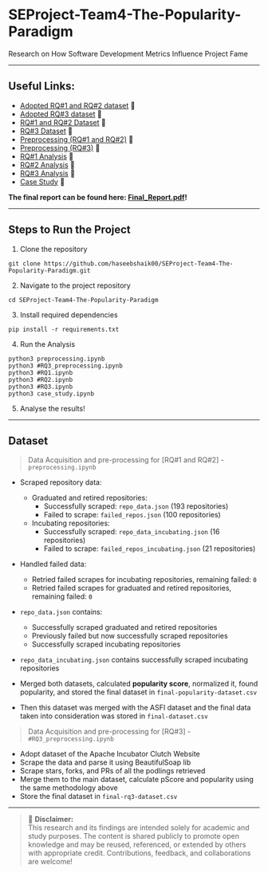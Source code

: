 # SEProject-Team4-The-Popularity-Paradigm

Research on How Software Development Metrics Influence Project Fame

---

## Useful Links:

- [Adopted RQ#1 and RQ#2 dataset](https://zenodo.org/records/14499305) 🔗
- [Adopted RQ#3 dataset](https://incubator.apache.org/clutch/) 🔗
- [RQ#1 and RQ#2 Dataset](https://github.com/haseebshaik00/SEProject-Team4-The-Popularity-Paradigm/blob/main/datasets/final-dataset.csv) 🔗
- [RQ#3 Dataset](https://github.com/haseebshaik00/SEProject-Team4-The-Popularity-Paradigm/blob/main/datasets/final-rq3-dataset.csv) 🔗
- [Preprocessing (RQ#1 and RQ#2)](https://github.com/haseebshaik00/SEProject-Team4-The-Popularity-Paradigm/blob/main/preprocessing.ipynb) 🔗
- [Preprocessing (RQ#3)](https://github.com/haseebshaik00/SEProject-Team4-The-Popularity-Paradigm/blob/main/%23RQ3_preprocessing.ipynb) 🔗
- [RQ#1 Analysis](https://github.com/haseebshaik00/SEProject-Team4-The-Popularity-Paradigm/blob/main/%23RQ1.ipynb) 🔗
- [RQ#2 Analysis](https://github.com/haseebshaik00/SEProject-Team4-The-Popularity-Paradigm/blob/main/%23RQ2.ipynb) 🔗
- [RQ#3 Analysis](https://github.com/haseebshaik00/SEProject-Team4-The-Popularity-Paradigm/blob/main/%23RQ3_analysis.ipynb) 🔗
- [Case Study](https://github.com/haseebshaik00/SEProject-Team4-The-Popularity-Paradigm/blob/main/case_study.ipynb) 🔗

**The final report can be found here: [Final_Report.pdf](https://github.com/haseebshaik00/SEProject-Team4-The-Popularity-Paradigm/blob/main/final_report.pdf)!**

---

## Steps to Run the Project

1. Clone the repository
```shell
git clone https://github.com/haseebshaik00/SEProject-Team4-The-Popularity-Paradigm.git
```
2. Navigate to the project repository
```shell
cd SEProject-Team4-The-Popularity-Paradigm
```
3. Install required dependencies
```shell
pip install -r requirements.txt
```
4. Run the Analysis
```shell
python3 preprocessing.ipynb
python3 #RQ3_preprocessing.ipynb
python3 #RQ1.ipynb
python3 #RQ2.ipynb
python3 #RQ3.ipynb
python3 case_study.ipynb
```
5. Analyse the results!
   
---

## Dataset

> Data Acquisition and pre-processing for [RQ#1 and RQ#2] - `preprocessing.ipynb`

- Scraped repository data:
  - Graduated and retired repositories:
    - Successfully scraped: `repo_data.json` (193 repositories)
    - Failed to scrape: `failed_repos.json` (100 repositories)
  - Incubating repositories:
    - Successfully scraped: `repo_data_incubating.json` (16 repositories)
    - Failed to scrape: `failed_repos_incubating.json` (21 repositories)

- Handled failed data:
  - Retried failed scrapes for incubating repositories, remaining failed: `0`
  - Retried failed scrapes for graduated and retired repositories, remaining failed: `0`

- `repo_data.json` contains:
  - Successfully scraped graduated and retired repositories
  - Previously failed but now successfully scraped repositories
  - Successfully scraped incubating repositories

- `repo_data_incubating.json` contains successfully scraped incubating repositories

- Merged both datasets, calculated **popularity score**, normalized it, found popularity, and stored the final dataset in `final-popularity-dataset.csv`
- Then this dataset was merged with the ASFI dataset and the final data taken into consideration was stored in `final-dataset.csv`

> Data Acquisition and pre-processing for [RQ#3] - `#RQ3_preprocessing.ipynb`

- Adopt dataset of the Apache Incubator Clutch Website
- Scrape the data and parse it using BeautifulSoap lib
- Scrape stars, forks, and PRs of all the podlings retrieved
- Merge them to the main dataset, calculate pScore and popularity using the same methodology above
- Store the final dataset in `final-rq3-dataset.csv`

---

> 📘 **Disclaimer:**  
This research and its findings are intended solely for academic and study purposes. The content is shared publicly to promote open knowledge and may be reused, referenced, or extended by others with appropriate credit. Contributions, feedback, and collaborations are welcome!

